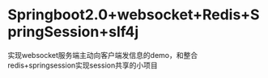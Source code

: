 # Springboot2.0+websocket+Redis+SpringSession+slf4j

实现websocket服务端主动向客户端发信息的demo，和整合redis+springsession实现session共享的小项目
